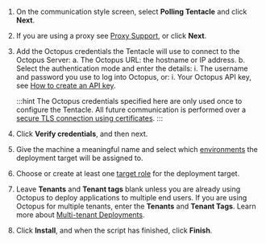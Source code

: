 1. On the communication style screen, select **Polling Tentacle** and click **Next**.
1. If you are using a proxy see [Proxy Support](/docs/infrastructure/deployment-targets/proxy-support.md), or click **Next**.
1. Add the Octopus credentials the Tentacle will use to connect to the Octopus Server:
    a. The Octopus URL: the hostname or IP address.
    b. Select the authentication mode and enter the details:
        i. The username and password you use to log into Octopus, or:
        i. Your Octopus API key, see [How to create an API key](/docs/octopus-rest-api/how-to-create-an-api-key.md).
    
    :::hint
    The Octopus credentials specified here are only used once to configure the Tentacle. All future communication is performed over a [secure TLS connection using certificates](/docs/security/octopus-tentacle-communication/index.md#Octopus-Tentaclecommunication-Scenario:PollingTentacles). 
    :::
1. Click **Verify credentials**, and then next.
1. Give the machine a meaningful name and select which [environments](/docs/infrastructure/environments/index.md) the deployment target will be assigned to.
1. Choose or create at least one [target role](/docs/infrastructure/deployment-targets/index.md#target-roles) for the deployment target.
1. Leave **Tenants** and **Tenant tags** blank unless you are already using Octopus to deploy applications to multiple end users. If you are using Octopus for multiple tenants, enter the **Tenants** and **Tenant Tags**. Learn more about [Multi-tenant Deployments](/docs/tenants/index.md).
1. Click **Install**, and when the script has finished, click **Finish**.
